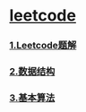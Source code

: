 # [leetcode](https://leetcode.com/) #
### [1.Leetcode题解](./Solutions/) ###
  
### [2.数据结构](./Data%20Structure/) ###
  
### [3.基本算法](./Algorithms/) ###
  




